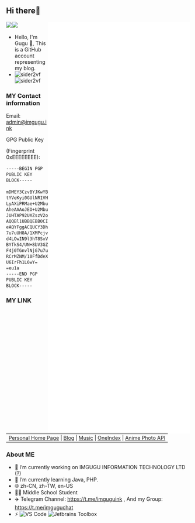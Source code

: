 ## Hi there👋

<a href="https://github.com/sider2vf"><img src="https://avatars.githubusercontent.com/u/116246824?v=4" height=120 /><img height=120 src="https://streak-stats.demolab.com?user=sider2vf&hide_border=true"><img align="right" width="390" src="https://github.com/sider2vf/sider2vf/blob/main/github-metrics.svg"></a> 

- Hello, I'm Gugu 👋, This is a GitHub account representing my blog.
- ![sider2vf](https://komarev.com/ghpvc/?username=sider2vf) ![sider2vf](https://visitor-badge.deta.dev/badge?page_id=sider2vf.profile)


### MY Contact information
 
Email: admin@imgugu.ink

GPG Public Key

(Fingerprint 0xEEEEEEEE):

```
-----BEGIN PGP PUBLIC KEY BLOCK-----

mDMEY3CzvBYJKwYBBAHaRw8BAQdAw2XJWX/M+AcTW7B6flgOOAr1wFKE3Axj5ZmU
tYVeKyi0GUlNR1VHVSA8YWRtaW5AaW1ndWd1Lmluaz6IkwQTFgoAOxYhBJ9QHuK6
LyAXiPRMae+U2Mbu7u7uBQJjcOH1AhsDBQsJCAcCAiICBhUKCQgLAgQWAgMBAh4H
AheAAAoJEO+U2Mbu7u7ucb8BAJjxsu55urUaQTURG7BeRjJQWQ8bZHc6Qyb/ShRo
JUHTAP92UXZszV2o54e1y7GMA8UDsyXoQ9HQKyeU7LOOogoMAbg4BGNw0+cSCisG
AQQBl1UBBQEBB0CILvnyL0T7Gped8pZEkHqHVJffj6vSNF5dmWkkafo6eAMBCAeI
eAQYFggACQUCY3DhLQIbDAAhCRDvlNjG7u7u7hYhBJ9QHuK6LyAXiPRMae+U2Mbu
7u7uUH8A/1XMPcjvPahroP9ORdE8SAMRNjLOzb4uolKkURfwXFiIAP9+n80SxUFJ
d4LOwIN9l3hT8SxVktKuxNb01qe4H6jlBrgzBGNyK6gWCSsGAQQB2kcPAQEHQAXk
BYfkS4/UN+8bV3GZxNdS4himO3TsAI/6chTOKtZtiHgEGBYKACAWIQSfUB7iui8g
F4j0TGnvlNjG7u7u7gUCY3IrqAIbIAAKCRDvlNjG7u7u7vSwAP9XjfS+4ITaazb/
RCrMZNM/10FfDdeXhk8jBmnWvXWBgwD9H5bjYCBUO720vNhgkEK12DqPwoAuIQ84
U6IrFh1L6wY=
=eu1a
-----END PGP PUBLIC KEY BLOCK-----
```

### MY LINK
<table><tr><td><a href="https://imgugu.ink">Personal Home Page</a> |
<a href="https://blog.imgugu.ink">Blog</a> |
<a href="https://music.imgugu.ink/">Music</a> |
<a href="https://cloud.imgugu.ink/">OneIndex</a> |
<a href="https://moe.imgugu.ink/">Anime Photo API</a></td></tr></table>

### About ME
- 🔭 I’m currently working on IMGUGU INFORMATION TECHNOLOGY LTD (?)
- 🌱 I’m currently learning Java, PHP.
- 🌐 zh-CN, zh-TW, en-US
- 👨‍🎓 Middle School Student
- ✈️ Telegram Channel: https://t.me/imguguink , And my Group: https://t.me/imguguchat
- ⚡ ![VS Code](http://img.shields.io/badge/-VS%20Code-007ACC?style=flat-square&logo=visual-studio-code&logoColor=ffffff) ![Jetbrains Toolbox](https://img.shields.io/badge/Jetbrains-Toolbox-007ACC?style=flat-square&logo=intellij-idea&logoColor=ffffff) 
